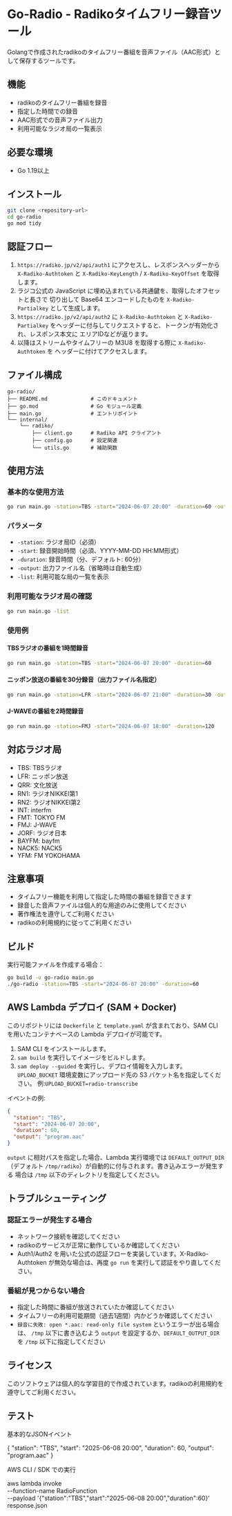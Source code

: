 # Go-Radio - Radikoタイムフリー録音ツール

Golangで作成されたradikoのタイムフリー番組を音声ファイル（AAC形式）として保存するツールです。

## 機能
- radikoのタイムフリー番組を録音
- 指定した時間での録音
- AAC形式での音声ファイル出力
- 利用可能なラジオ局の一覧表示

## 必要な環境

 - Go 1.19以上

## インストール

```bash
git clone <repository-url>
cd go-radio
go mod tidy
```

## 認証フロー

1. `https://radiko.jp/v2/api/auth1` にアクセスし、レスポンスヘッダーから
   `X-Radiko-Authtoken` と `X-Radiko-KeyLength` / `X-Radiko-KeyOffset` を取得します。
2. ラジコ公式の JavaScript に埋め込まれている共通鍵を、取得したオフセットと長さで
   切り出して Base64 エンコードしたものを `X-Radiko-Partialkey` として生成します。
3. `https://radiko.jp/v2/api/auth2` に `X-Radiko-Authtoken` と `X-Radiko-Partialkey`
   をヘッダーに付与してリクエストすると、トークンが有効化され、レスポンス本文に
   エリアIDなどが返ります。
4. 以降はストリームやタイムフリーの M3U8 を取得する際に `X-Radiko-Authtoken` を
   ヘッダーに付けてアクセスします。

## ファイル構成

```
go-radio/
├── README.md              # このドキュメント
├── go.mod                 # Go モジュール定義
├── main.go                # エントリポイント
└── internal/
    └── radiko/
        ├── client.go      # Radiko API クライアント
        ├── config.go      # 設定関連
        └── utils.go       # 補助関数
```

## 使用方法

### 基本的な使用方法

```bash
go run main.go -station=TBS -start="2024-06-07 20:00" -duration=60 -output=program.aac
```

### パラメータ

- `-station`: ラジオ局ID（必須）
- `-start`: 録音開始時間（必須、YYYY-MM-DD HH:MM形式）
- `-duration`: 録音時間（分、デフォルト: 60分）
- `-output`: 出力ファイル名（省略時は自動生成）
- `-list`: 利用可能な局の一覧を表示

### 利用可能なラジオ局の確認

```bash
go run main.go -list
```

### 使用例

#### TBSラジオの番組を1時間録音
```bash
go run main.go -station=TBS -start="2024-06-07 20:00" -duration=60
```

#### ニッポン放送の番組を30分録音（出力ファイル名指定）
```bash
go run main.go -station=LFR -start="2024-06-07 21:00" -duration=30 -output=nippon_program.aac
```

#### J-WAVEの番組を2時間録音
```bash
go run main.go -station=FMJ -start="2024-06-07 18:00" -duration=120
```

## 対応ラジオ局

- TBS: TBSラジオ
- LFR: ニッポン放送
- QRR: 文化放送
- RN1: ラジオNIKKEI第1
- RN2: ラジオNIKKEI第2
- INT: interfm
- FMT: TOKYO FM
- FMJ: J-WAVE
- JORF: ラジオ日本
- BAYFM: bayfm
- NACK5: NACK5
- YFM: FM YOKOHAMA

## 注意事項

- タイムフリー機能を利用して指定した時間の番組を録音できます
- 録音した音声ファイルは個人的な用途のみに使用してください
- 著作権法を遵守してご利用ください
- radikoの利用規約に従ってご利用ください

## ビルド

実行可能ファイルを作成する場合：

```bash
go build -o go-radio main.go
./go-radio -station=TBS -start="2024-06-07 20:00" -duration=60
```

## AWS Lambda デプロイ (SAM + Docker)

このリポジトリには `Dockerfile` と `template.yaml` が含まれており、SAM CLI を用いたコンテナベースの Lambda デプロイが可能です。

1. SAM CLI をインストールします。
2. `sam build` を実行してイメージをビルドします。
3. `sam deploy --guided` を実行し、デプロイ情報を入力します。
   `UPLOAD_BUCKET` 環境変数にアップロード先の S3 バケット名を指定してください。
   例:`UPLOAD_BUCKET=radio-transcribe`

イベントの例:
```json
{
  "station": "TBS",
  "start": "2024-06-07 20:00",
  "duration": 60,
  "output": "program.aac"
}
```

`output` に相対パスを指定した場合、Lambda 実行環境では `DEFAULT_OUTPUT_DIR`
（デフォルト `/tmp/radiko`）が自動的に付与されます。書き込みエラーが発生する
場合は `/tmp` 以下のディレクトリを指定してください。


## トラブルシューティング

### 認証エラーが発生する場合
- ネットワーク接続を確認してください
- radikoのサービスが正常に動作しているか確認してください
- Auth1/Auth2 を用いた公式の認証フローを実装しています。X-Radiko-Authtoken
  が無効な場合は、再度 `go run` を実行して認証をやり直してください。

### 番組が見つからない場合
- 指定した時間に番組が放送されていたか確認してください
- タイムフリーの利用可能期間（過去1週間）内かどうか確認してください
- `録音に失敗: open *.aac: read-only file system` というエラーが出る場合は、
  `/tmp` 以下に書き込むよう `output` を設定するか、`DEFAULT_OUTPUT_DIR`
  を `/tmp` 以下に指定してください

## ライセンス

このソフトウェアは個人的な学習目的で作成されています。radikoの利用規約を遵守してご利用ください。

## テスト

基本的なJSONイベント

{
  "station": "TBS",
  "start": "2025-06-08 20:00",
  "duration": 60,
  "output": "program.aac"
}

AWS CLI / SDK での実行

aws lambda invoke \
  --function-name RadioFunction \
  --payload '{"station":"TBS","start":"2025-06-08 20:00","duration":60}' \
  response.json